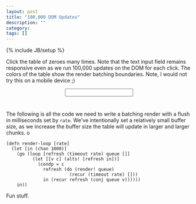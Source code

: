 ```yaml
---
layout: post
title: "100,000 DOM Updates"
description: ""
category: 
tags: []
---
```

{% include JB/setup %}

<style>
table {
    margin-left: 45px;
    font-family: courier;
    font-size: 8px;
    line-height: 1em !important;
}
.group0 {
    color: #000
}
.group1 {
    color: #f00
}
.group2 {
    color: #0f0
}
.group3 {
    color: #00f
}
.group4 {
    color: #ff0
}
.group5 {
    color: #0ff
}
</style>

Click the table of zeroes many times. Note that the text input field
remains responsive even as we run 100,000 updates on the DOM
for each click. The colors of the table show the render batching
boundaries. Note, I would not try this on a mobile device ;)

<div style="text-align: center; margin-bottom: 25px;">
    <input />
</div>
<table id="big-table" cellpadding="0" cellspacing="0"></table>
<script type="text/javascript" src="/assets/js/csp3.js"></script>

The following is all the code we need to write a batching render with
a flush in milliseconds set by `rate`. We've intentionally set a
relatively small buffer size, as we increase the buffer size the table
will update in larger and larger chunks.
o
```
(defn render-loop [rate]
  (let [in (chan 1000)]
    (go (loop [refresh (timeout rate) queue []]
          (let [[v c] (alts! [refresh in])]
            (condp = c
              refresh (do (render! queue)
                        (recur (timeout rate) []))
              in (recur refresh (conj queue v))))))
    in))
```

Fun stuff.
